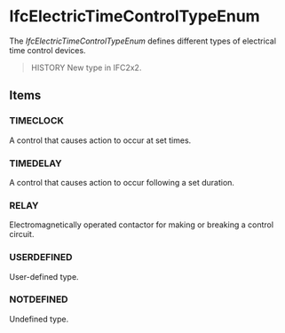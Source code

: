 # IfcElectricTimeControlTypeEnum

The _IfcElectricTimeControlTypeEnum_ defines different types of electrical time control devices.<!-- end of definition -->

> HISTORY  New type in IFC2x2.

## Items

### TIMECLOCK
A control that causes action to occur at set times.

### TIMEDELAY
A control that causes action to occur following a set duration.

### RELAY
Electromagnetically operated contactor for making or breaking a control circuit.

### USERDEFINED
User-defined type.

### NOTDEFINED
Undefined type.
